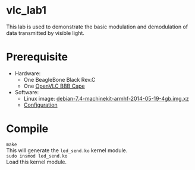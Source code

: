 # vlc_lab1
This lab is used to demonstrate the basic modulation and demodulation of data transmitted by visible light.  
# Prerequisite
* Hardware:
    * One BeagleBone Black Rev.C
    * One [OpenVLC BBB Cape](http://nsl.cs.uh.edu/~syin/openvlc/vlc_v2.JPG)
* Software:
    * Linux image: [debian-7.4-machinekit-armhf-2014-05-19-4gb.img.xz](https://drive.google.com/file/d/0BwGT2J3dvAfNOEVibS1KQ2d5MGc/view)
    * [Configuration](http://www.openvlc.org/openvlc.html)
# Compile  
`make`  
This will generate the `led_send.ko` kernel module.  
`sudo insmod led_send.ko`  
Load this kernel module.  


